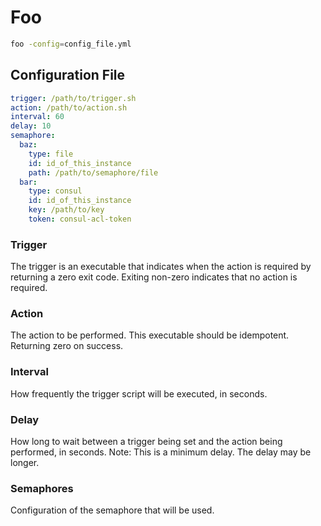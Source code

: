 # Foo

```bash
foo -config=config_file.yml
```

## Configuration File

```yaml
trigger: /path/to/trigger.sh
action: /path/to/action.sh
interval: 60
delay: 10
semaphore:
  baz:
    type: file
    id: id_of_this_instance
    path: /path/to/semaphore/file
  bar:
    type: consul
    id: id_of_this_instance
    key: /path/to/key
    token: consul-acl-token
```

### Trigger

The trigger is an executable that indicates when the action is required by returning a zero exit code. Exiting non-zero indicates that no action is required.

### Action

The action to be performed.  This executable should be idempotent.  Returning zero on success.

### Interval

How frequently the trigger script will be executed, in seconds.

### Delay

How long to wait between a trigger being set and the action being performed, in seconds.  Note: This is a minimum delay.  The delay may be longer.

### Semaphores

Configuration of the semaphore that will be used.

